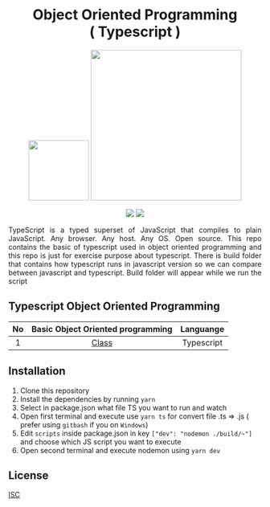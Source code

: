 <h1 align="center">Object Oriented Programming<br>( Typescript )</h1>

<p align="center">
    <img src="https://cdn.iconscout.com/icon/free/png-512/typescript-1174965.png" width="120"/>
    <img src="https://miro.medium.com/max/680/1*gPQDzHAT_df9y6491dhxag.png" width="300"/>
</p>

<p align="center">
    <img src="https://img.shields.io/badge/-Javascript-yellow?style=for-the-badge&logo=javascript">
    <img src="https://img.shields.io/badge/-typescript-blue?style=for-the-badge&logo=typescript">
</p>

<p align="justify">
    TypeScript is a typed superset of JavaScript that compiles to plain JavaScript. Any browser. Any host. Any OS. Open source. This repo contains the basic of typescript used in object oriented programming and this repo is just for exercise purpose about typescript. There is build folder that contains how typescript runs in javascript version so we can compare between javascript and typescript. Build folder will appear while we run the script
</p>

## Typescript Object Oriented Programming

| No  |                                Basic Object Oriented programming                                 | Languange  |
| :-: | :----------------------------------------------------------------------------------------------: | :--------: |
|  1  | [Class](https://github.com/aldoignatachandra/Fundamental-Typescript/blob/master/src/01-Class.ts) | Typescript |

## Installation

1. Clone this repository
2. Install the dependencies by running `yarn`
3. Select in package.json what file TS you want to run and watch
4. Open first terminal and execute use `yarn ts` for convert file .ts => .js
   ( prefer using `gitbash` if you on `Windows`)
5. Edit `scripts` inside package.json in key `["dev": "nodemon ./build/~"]` and choose which JS script you want to execute
6. Open second terminal and execute nodemon using `yarn dev`

## License

[ISC](https://en.wikipedia.org/wiki/ISC_license "ISC")
